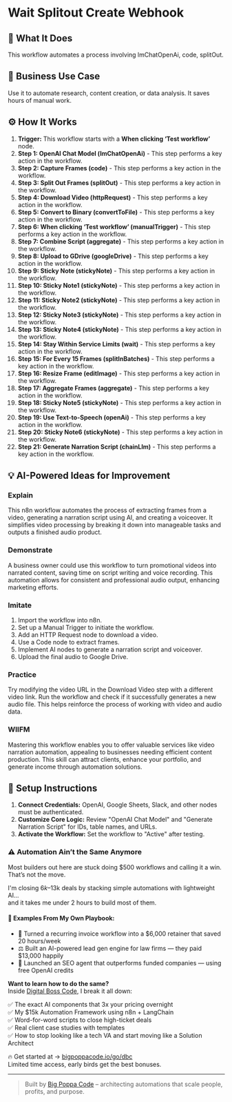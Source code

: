 # Wait Splitout Create Webhook

## 🚀 What It Does
This workflow automates a process involving lmChatOpenAi, code, splitOut.

## 💼 Business Use Case
Use it to automate research, content creation, or data analysis. It saves hours of manual work.

## ⚙️ How It Works
1.  **Trigger:** This workflow starts with a **When clicking ‘Test workflow’** node.
2. **Step 1: OpenAI Chat Model (lmChatOpenAi)** - This step performs a key action in the workflow.
3. **Step 2: Capture Frames (code)** - This step performs a key action in the workflow.
4. **Step 3: Split Out Frames (splitOut)** - This step performs a key action in the workflow.
5. **Step 4: Download Video (httpRequest)** - This step performs a key action in the workflow.
6. **Step 5: Convert to Binary (convertToFile)** - This step performs a key action in the workflow.
7. **Step 6: When clicking ‘Test workflow’ (manualTrigger)** - This step performs a key action in the workflow.
8. **Step 7: Combine Script (aggregate)** - This step performs a key action in the workflow.
9. **Step 8: Upload to GDrive (googleDrive)** - This step performs a key action in the workflow.
10. **Step 9: Sticky Note (stickyNote)** - This step performs a key action in the workflow.
11. **Step 10: Sticky Note1 (stickyNote)** - This step performs a key action in the workflow.
12. **Step 11: Sticky Note2 (stickyNote)** - This step performs a key action in the workflow.
13. **Step 12: Sticky Note3 (stickyNote)** - This step performs a key action in the workflow.
14. **Step 13: Sticky Note4 (stickyNote)** - This step performs a key action in the workflow.
15. **Step 14: Stay Within Service Limits (wait)** - This step performs a key action in the workflow.
16. **Step 15: For Every 15 Frames (splitInBatches)** - This step performs a key action in the workflow.
17. **Step 16: Resize Frame (editImage)** - This step performs a key action in the workflow.
18. **Step 17: Aggregate Frames (aggregate)** - This step performs a key action in the workflow.
19. **Step 18: Sticky Note5 (stickyNote)** - This step performs a key action in the workflow.
20. **Step 19: Use Text-to-Speech (openAi)** - This step performs a key action in the workflow.
21. **Step 20: Sticky Note6 (stickyNote)** - This step performs a key action in the workflow.
22. **Step 21: Generate Narration Script (chainLlm)** - This step performs a key action in the workflow.

## 💡 AI-Powered Ideas for Improvement
### Explain
This n8n workflow automates the process of extracting frames from a video, generating a narration script using AI, and creating a voiceover. It simplifies video processing by breaking it down into manageable tasks and outputs a finished audio product.

### Demonstrate
A business owner could use this workflow to turn promotional videos into narrated content, saving time on script writing and voice recording. This automation allows for consistent and professional audio output, enhancing marketing efforts.

### Imitate
1. Import the workflow into n8n.
2. Set up a Manual Trigger to initiate the workflow.
3. Add an HTTP Request node to download a video.
4. Use a Code node to extract frames.
5. Implement AI nodes to generate a narration script and voiceover.
6. Upload the final audio to Google Drive.

### Practice
Try modifying the video URL in the Download Video step with a different video link. Run the workflow and check if it successfully generates a new audio file. This helps reinforce the process of working with video and audio data.

### WIIFM
Mastering this workflow enables you to offer valuable services like video narration automation, appealing to businesses needing efficient content production. This skill can attract clients, enhance your portfolio, and generate income through automation solutions.

## 🔧 Setup Instructions
1. **Connect Credentials:** OpenAI, Google Sheets, Slack, and other nodes must be authenticated.
2. **Customize Core Logic:** Review "OpenAI Chat Model" and "Generate Narration Script" for IDs, table names, and URLs.
3. **Activate the Workflow:** Set the workflow to "Active" after testing.

### ⚠️ Automation Ain’t the Same Anymore

Most builders out here are stuck doing $500 workflows and calling it a win.  
That’s not the move.  

I'm closing $6k–$13k deals by stacking simple automations with lightweight AI...  
and it takes me under 2 hours to build most of them.

#### 🧠 Examples From My Own Playbook:
- 🔁 Turned a recurring invoice workflow into a $6,000 retainer that saved 20 hours/week  
- ⚖️ Built an AI-powered lead gen engine for law firms — they paid $13,000 happily  
- 🚀 Launched an SEO agent that outperforms funded companies — using free OpenAI credits  

**Want to learn how to do the same?**  
Inside [Digital Boss Code](https://bigpoppacode.io/go/dbc), I break it all down:

✅ The exact AI components that 3x your pricing overnight  
✅ My $15k Automation Framework using n8n + LangChain  
✅ Word-for-word scripts to close high-ticket deals  
✅ Real client case studies with templates  
✅ How to stop looking like a tech VA and start moving like a Solution Architect  

🔥 Get started at → [bigpoppacode.io/go/dbc](https://bigpoppacode.io/go/dbc)  
Limited time access, early birds get the best bonuses.

---
> Built by [Big Poppa Code](https://bigpoppacode.io) – architecting automations that scale people, profits, and purpose.
